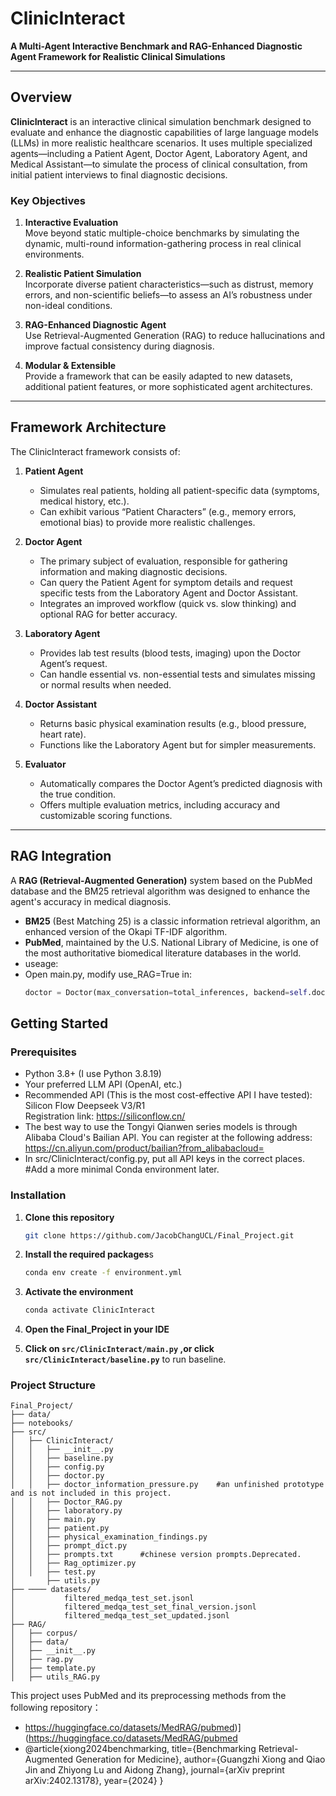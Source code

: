 
# ClinicInteract

**A Multi-Agent Interactive Benchmark and RAG-Enhanced Diagnostic Agent Framework for Realistic Clinical Simulations**

---

## Overview

**ClinicInteract** is an interactive clinical simulation benchmark designed to evaluate and enhance the diagnostic capabilities of large language models (LLMs) in more realistic healthcare scenarios. It uses multiple specialized agents—including a Patient Agent, Doctor Agent, Laboratory Agent, and Medical Assistant—to simulate the process of clinical consultation, from initial patient interviews to final diagnostic decisions.  

### Key Objectives

1. **Interactive Evaluation**  
   Move beyond static multiple-choice benchmarks by simulating the dynamic, multi-round information-gathering process in real clinical environments.

2. **Realistic Patient Simulation**  
   Incorporate diverse patient characteristics—such as distrust, memory errors, and non-scientific beliefs—to assess an AI’s robustness under non-ideal conditions.

3. **RAG-Enhanced Diagnostic Agent**  
   Use Retrieval-Augmented Generation (RAG) to reduce hallucinations and improve factual consistency during diagnosis.

4. **Modular & Extensible**  
   Provide a framework that can be easily adapted to new datasets, additional patient features, or more sophisticated agent architectures.

---

## Framework Architecture

The ClinicInteract framework consists of:

1. **Patient Agent**  
   - Simulates real patients, holding all patient-specific data (symptoms, medical history, etc.).  
   - Can exhibit various “Patient Characters” (e.g., memory errors, emotional bias) to provide more realistic challenges.

2. **Doctor Agent**  
   - The primary subject of evaluation, responsible for gathering information and making diagnostic decisions.
   - Can query the Patient Agent for symptom details and request specific tests from the Laboratory Agent and Doctor Assistant.
   - Integrates an improved workflow (quick vs. slow thinking) and optional RAG for better accuracy.

3. **Laboratory Agent**  
   - Provides lab test results (blood tests, imaging) upon the Doctor Agent’s request.
   - Can handle essential vs. non-essential tests and simulates missing or normal results when needed.

4. **Doctor Assistant**  
   - Returns basic physical examination results (e.g., blood pressure, heart rate).
   - Functions like the Laboratory Agent but for simpler measurements.

5. **Evaluator**  
   - Automatically compares the Doctor Agent’s predicted diagnosis with the true condition.
   - Offers multiple evaluation metrics, including accuracy and customizable scoring functions.

---

## RAG Integration

A **RAG (Retrieval-Augmented Generation)** system based on the PubMed database and the BM25 retrieval algorithm was designed to enhance the agent's accuracy in medical diagnosis.
- **BM25** (Best Matching 25) is a classic information retrieval algorithm, an enhanced version of the Okapi TF-IDF algorithm.
- **PubMed**, maintained by the U.S. National Library of Medicine, is one of the most authoritative biomedical literature databases in the world.
- useage: 
- Open main.py, modify use_RAG=True in:
    ```python
    doctor = Doctor(max_conversation=total_inferences, backend=self.doctor_backend, use_RAG=True)
    ``` 


## Getting Started

### Prerequisites
- Python 3.8+  (I use Python 3.8.19)
- Your preferred LLM API (OpenAI, etc.) 
- Recommended API (This is the most cost-effective API I have tested): 
Silicon Flow Deepseek V3/R1  
Registration link: https://siliconflow.cn/
- The best way to use the Tongyi Qianwen series models is through Alibaba Cloud's Bailian API. You can register at the following address:  
https://cn.aliyun.com/product/bailian?from_alibabacloud=
- In src/ClinicInteract/config.py, put all API keys in the correct places.
#Add a more minimal Conda environment later.

### Installation

1. **Clone this repository**  
   ```bash
   git clone https://github.com/JacobChangUCL/Final_Project.git
    ```
2. **Install the required packages**s
    ```bash
    conda env create -f environment.yml
    ```
3. **Activate the environment**
    ```bash
    conda activate ClinicInteract
    ```
4. **Open the Final_Project in your IDE**  


5. **Click on `src/ClinicInteract/main.py` ,or click `src/ClinicInteract/baseline.py`**
to run baseline.
### Project Structure
```plaintext
Final_Project/
├── data/
├── notebooks/
├── src/
│   ├── ClinicInteract/
│   │   ├── __init__.py
│   │   ├── baseline.py
│   │   ├── config.py
│   │   ├── doctor.py
│   │   ├── doctor_information_pressure.py    #an unfinished prototype and is not included in this project.
│   │   ├── Doctor_RAG.py
│   │   ├── laboratory.py
│   │   ├── main.py
│   │   ├── patient.py
│   │   ├── physical_examination_findings.py
│   │   ├── prompt_dict.py
│   │   ├── prompts.txt      #chinese version prompts.Deprecated.
│   │   ├── Rag_optimizer.py
│   │   ├── test.py
│       ├── utils.py
├── ──── datasets/
│           filtered_medqa_test_set.jsonl
│           filtered_medqa_test_set_final_version.jsonl
│           filtered_medqa_test_set_updated.jsonl
├── RAG/
│   ├── corpus/
│   ├── data/
│   ├── __init__.py
│   ├── rag.py
│   ├── template.py
│   ├── utils_RAG.py
```
This project uses PubMed and its preprocessing methods from the following repository：
- https://huggingface.co/datasets/MedRAG/pubmed)](https://huggingface.co/datasets/MedRAG/pubmed
- @article{xiong2024benchmarking,
    title={Benchmarking Retrieval-Augmented Generation for Medicine}, 
    author={Guangzhi Xiong and Qiao Jin and Zhiyong Lu and Aidong Zhang},
    journal={arXiv preprint arXiv:2402.13178},
    year={2024}
}
